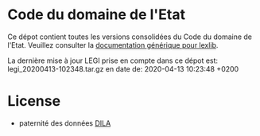 # Code du domaine de l'Etat

Ce dépot contient toutes les versions consolidées du Code du domaine de l'Etat. Veuillez consulter la [documentation générique pour lexlib](https://github.com/lexlib/documentation/wiki).

La dernière mise à jour LEGI prise en compte dans ce dépot est: legi_20200413-102348.tar.gz en date de: 2020-04-13 10:23:48 +0200

# License
- paternité des données [DILA](https://www.data.gouv.fr/en/datasets/legi-codes-lois-et-reglements-consolides/)


